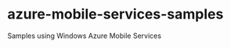 azure-mobile-services-samples
=============================

Samples using Windows Azure Mobile Services
